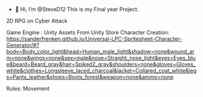 - 👋 Hi, I’m @SteveD12
This is my Final year Project. 

2D RPG on Cyber Attack



Game Engine : Unity
Assets From Unity Store
Character Creation: https://sanderfrenken.github.io/Universal-LPC-Spritesheet-Character-Generator/#?body=Body_color_light&head=Human_male_light&shadow=none&wound_arm=none&wings=none&sex=male&nose=Straight_nose_light&eyes=Eyes_blue&beard=Beard_gray&hair=Spiked2_gray&shoulders=none&gloves=Gloves_white&clothes=Longsleeve_laced_charcoal&jacket=Collared_coat_white&legs=Pants_leather&shoes=Boots_forest&weapon=none&ammo=none
 
Rules:
Movement 
